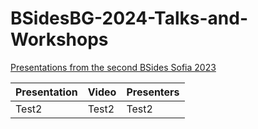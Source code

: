 # BSidesBG-2024-Talks-and-Workshops
[Presentations from the second BSides Sofia 2023](https://securitybsides.bg/#agenda)



| Presentation | Video | Presenters |
| ------------ | ----- | ---------- |
| Test2         | Test2  | Test2       |
